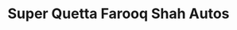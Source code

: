 ---
title: "Super Quetta Farooq Shah Autos"
url: /ranipur-riyast/super-quetta-farooq-shah-autos/
shop: Autoteile
---